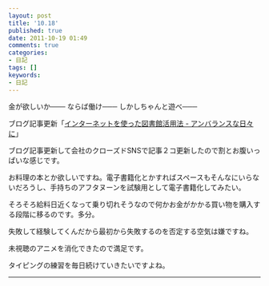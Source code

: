 ```yaml
---
layout: post
title: '10.18'
published: true
date: 2011-10-19 01:49
comments: true
categories:
- 日記
tags: []
keywords:
- 日記
---
```

金が欲しいか─── ならば働け─── しかしちゃんと遊べ───

ブログ記事更新「[インターネットを使った図書館活用法 - アンバランスな日々に](http://d.hatena.ne.jp/soramugi/20111018/1318898169 "インターネットを使った図書館活用法 - アンバランスな日々に")」

ブログ記事更新して会社のクローズドSNSで記事２コ更新したので割とお腹いっぱいな感じです。

お料理の本とか欲しいですね。電子書籍化とかすればスペースもそんなにいらないだろうし、手持ちのアフタヌーンを試験用として電子書籍化してみたい。

そろそろ給料日近くなって乗り切れそうなので何かお金がかかる買い物を購入する段階に移るのです。多分。

失敗して経験してくんだから最初から失敗するのを否定する空気は嫌ですね。

未視聴のアニメを消化できたので満足です。

タイピングの練習を毎日続けていきたいですよね。

---

